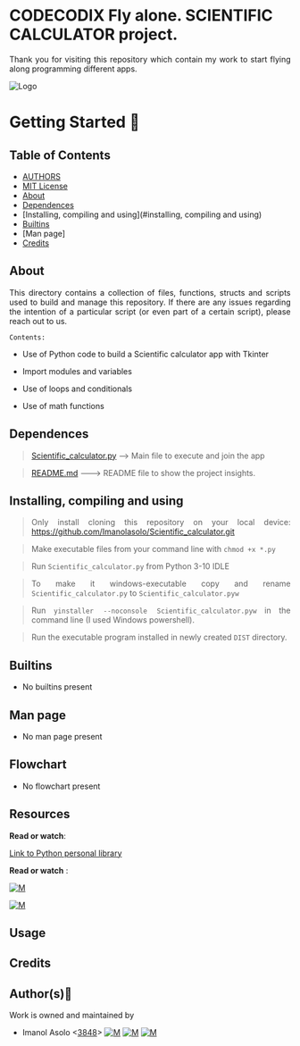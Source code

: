# CODECODIX Fly alone. SCIENTIFIC CALCULATOR project.
<div style="text-align: justify">

Thank you for visiting this repository which contain my work to start flying along programming different apps. 	


![Logo](https://encrypted-tbn0.gstatic.com/images?q=tbn:ANd9GcSuxXUMUQTImy20r32RtR8e0v6GtQhCx6nA9g&usqp=CAU)

# Getting Started :running:
<div style="text-align: justify">

## Table of Contents
* [AUTHORS](./AUTHORS)
* [MIT License](./LICENSE)
* [About](#about)
* [Dependences](#dependences)
* [Installing, compiling and using](#installing, compiling and using)
* [Builtins](#builtins)
* [Man page]
* [Credits](#credits)

## About
This directory contains a collection of files, functions, structs and scripts used to build and manage this repository. If there are any issues regarding the intention of a particular script (or even part of a certain script), please reach out to us.
	
	Contents:	
- Use of Python code to build a Scientific calculator app with Tkinter

- Import modules and variables

- Use of loops and conditionals

- Use of math functions

	
## Dependences 
	
> [Scientific_calculator.py](https://github.com/Imanolasolo/Scientific_calculator/blob/master/Scientific_calculator.py) --> Main file to execute and join the app	

> [README.md](https://github.com/Imanolasolo/Scientific_calculator/blob/master/README.md) ---> README file to show the project insights. 

	


## Installing, compiling and using
	
> Only install cloning this repository on your local device:  https://github.com/Imanolasolo/Scientific_calculator.git
	
> Make executable files from your command line with `chmod +x *.py`

> Run `Scientific_calculator.py` from Python 3-10 IDLE

> To make it windows-executable copy and rename `Scientific_calculator.py` to `Scientific_calculator.pyw`

> Run `yinstaller --noconsole Scientific_calculator.pyw` in the command line (I used Windows powershell).

> Run the executable program installed in newly created `DIST` directory.

## Builtins
	
- No builtins present
		
## Man page

- No man page present



## Flowchart

- No flowchart present

## Resources

**Read or watch**:

[Link to Python personal library](https://drive.google.com/drive/folders/1plCA8BMJsAC6niM7OYje9q_nWUJ50biO?usp=sharing)


**Read or watch** :

[![M](https://upload.wikimedia.org/wikipedia/commons/thumb/2/2f/Google_2015_logo.svg/80px-Google_2015_logo.svg.png)](https://www.google.com/search?q=Writing+a+shell+in+C&sa=X&ved=2ahUKEwi6vIn-nrr0AhWbTDABHUjrAxwQ1QJ6BAgLEAE&biw=1378&bih=708&dpr=1.25)

[![M](https://upload.wikimedia.org/wikipedia/commons/thumb/e/e1/Logo_of_YouTube_%282015-2017%29.svg/70px-Logo_of_YouTube_%282015-2017%29.svg.png)](https://www.youtube.com/watch?v=z4LEuxMGGs8)



## Usage



## Credits

## Author(s):blue_book:

Work is owned and maintained by
* Imanol Asolo <[3848](mailto:3848@holbertonschool.com)> [![M](https://upload.wikimedia.org/wikipedia/commons/thumb/9/91/Octicons-mark-github.svg/25px-Octicons-mark-github.svg.png)](https://github.com/Imanolasolo) [![M](https://upload.wikimedia.org/wikipedia/fr/thumb/c/c8/Twitter_Bird.svg/25px-Twitter_Bird.svg.png)](https://twitter.com/jjusturi) [![M](https://upload.wikimedia.org/wikipedia/commons/thumb/c/ca/LinkedIn_logo_initials.png/25px-LinkedIn_logo_initials.png)](https://www.linkedin.com/in/imanol-asolo-5ba9b42a/)